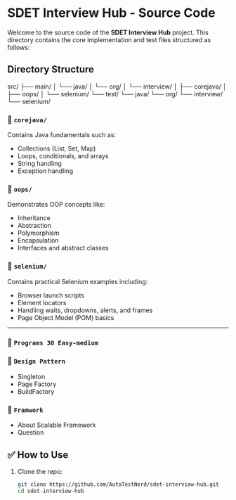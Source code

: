 # SDET Interview Hub - Source Code

Welcome to the source code of the **SDET Interview Hub** project. This directory contains the core implementation and test files structured as follows:

## Directory Structure

src/ ├── main/ │ └── java/ │ └── org/ │ └── interview/ │ ├── corejava/ │ ├── oops/ │ └── selenium/ └── test/ └── java/ └── org/ └── interview/ └── selenium/


### 🔹 `corejava/`
Contains Java fundamentals such as:
- Collections (List, Set, Map)
- Loops, conditionals, and arrays
- String handling
- Exception handling

### 🔹 `oops/`
Demonstrates OOP concepts like:
- Inheritance
- Abstraction
- Polymorphism
- Encapsulation
- Interfaces and abstract classes

### 🔹 `selenium/`
Contains practical Selenium examples including:
- Browser launch scripts
- Element locators
- Handling waits, dropdowns, alerts, and frames
- Page Object Model (POM) basics

---
### 🔹 `Programs 30 Easy-medium`


### 🔹 `Design Pattern`
- Singleton
- Page Factory
- BuildFactory


### 🔹 `Framwork`
- About Scalable Framework
- Question


## ✅ How to Use

1. Clone the repo:
   ```bash
   git clone https://github.com/AutoTestNerd/sdet-interview-hub.git
   cd sdet-interview-hub

